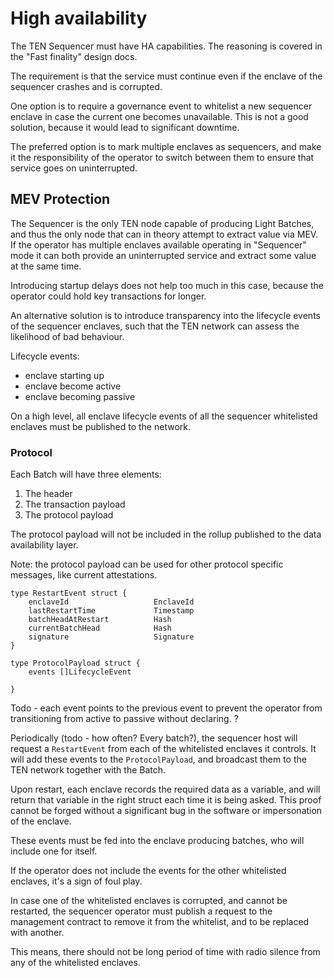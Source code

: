 # High availability

The TEN Sequencer must have HA capabilities. The reasoning is covered in the "Fast finality" design docs.

The requirement is that the service must continue even if the enclave of the sequencer crashes and is corrupted.

One option is to require a governance event to whitelist a new sequencer enclave in case the current one becomes unavailable.
This is not a good solution, because it would lead to significant downtime.

The preferred option is to mark multiple enclaves as sequencers, and make it the responsibility of the operator to switch
between them to ensure that service goes on uninterrupted.

## MEV Protection 

The Sequencer is the only TEN node capable of producing Light Batches, and thus the only node that can in theory
attempt to extract value via MEV. If the operator has multiple enclaves available operating in "Sequencer" mode it can both 
provide an uninterrupted service and extract some value at the same time.

Introducing startup delays does not help too much in this case, because the operator could hold key transactions for longer.


An alternative solution is to introduce transparency into the lifecycle events of the sequencer enclaves, such that the TEN network 
can assess the likelihood of bad behaviour.  

Lifecycle events:
- enclave starting up
- enclave become active
- enclave becoming passive

On a high level, all enclave lifecycle events of all the sequencer whitelisted enclaves must be published to the network.

### Protocol

Each Batch will have three elements:

1. The header
2. The transaction payload
3. The protocol payload

The protocol payload will not be included in the rollup published to the data availability layer. 

Note: the protocol payload can be used for other protocol specific messages, like current attestations.

```golang
type RestartEvent struct {
	enclaveId                   EnclaveId
	lastRestartTime             Timestamp
	batchHeadAtRestart          Hash
	currentBatchHead            Hash
	signature                   Signature
}

type ProtocolPayload struct {
    events []LifecycleEvent	
	
}
```

Todo - each event points to the previous event to prevent the operator from transitioning from active to passive without declaring.
?

Periodically (todo - how often? Every batch?), the sequencer host will request a `RestartEvent` from each of the whitelisted enclaves it controls.
It will add these events to the `ProtocolPayload`, and broadcast them to the TEN network together with the Batch.

Upon restart, each enclave records the required data as a variable, and will return that variable in the right struct each time it is being asked. 
This proof cannot be forged without a significant bug in the software or impersonation of the enclave. 

These events must be fed into the enclave producing batches, who will include one for itself.

If the operator does not include the events for the other whitelisted enclaves, it's a sign of foul play.

In case one of the whitelisted enclaves is corrupted, and cannot be restarted, the sequencer operator must publish a request to the
management contract to remove it from the whitelist, and to be replaced with another.

This means, there should not be long period of time with radio silence from any of the whitelisted enclaves.
